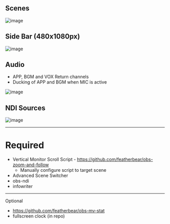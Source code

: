 ## Scenes

![image](https://user-images.githubusercontent.com/1159091/140032040-fbf91e7d-fc52-424c-a85d-5dd4374e9ef6.png)

## Side Bar (480x1080px)

![image](https://user-images.githubusercontent.com/1159091/140032084-c18293c7-24f6-4971-9c12-4ee3aeeeff14.png)

## Audio

* APP, BGM and VOX Return channels
* Ducking of APP and BGM when MIC is active

![image](https://user-images.githubusercontent.com/1159091/140032270-883f508d-1763-4a6e-8716-c7728f1bd400.png)


## NDI Sources

![image](https://user-images.githubusercontent.com/1159091/140032153-9946f9cf-190e-40c1-af33-df6b37ac6282.png)

---

# Required

* Vertical Monitor Scroll Script - https://github.com/featherbear/obs-zoom-and-follow
  * Manually configure script to target scene
* Advanced Scene Switcher
* obs-ndi
* infowriter

---

Optional

* https://github.com/featherbear/obs-mv-stat
* fullscreen clock (in repo)
